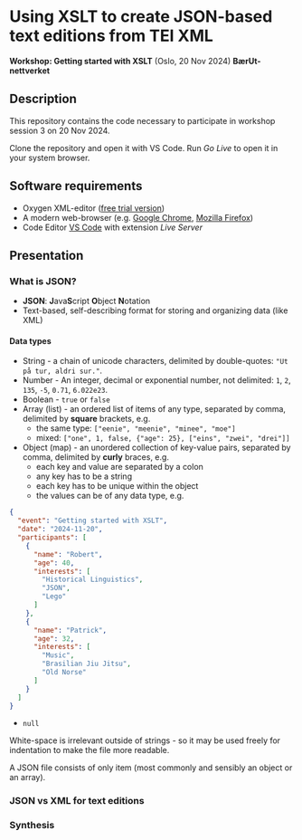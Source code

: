 # Using XSLT to create JSON-based text editions from TEI XML
**Workshop: Getting started with XSLT** (Oslo, 20 Nov 2024) **BærUt-nettverket**

## Description

This repository contains the code necessary to participate in workshop session 3 on 20 Nov 2024.

Clone the repository and open it with VS Code. Run *Go Live* to open it in your system browser.

## Software requirements

* Oxygen XML-editor ([free trial version](https://www.oxygenxml.com/xml_editor/register.html?p=editor))
* A modern web-browser (e.g. [Google Chrome](https://www.google.com/chrome/), [Mozilla Firefox](https://www.mozilla.org/en-US/firefox/new/))
* Code Editor [VS Code](https://code.visualstudio.com/) with extension *Live Server*

## Presentation

### What is JSON?

* **JSON**: **J**ava**S**cript **O**bject **N**otation
* Text-based, self-describing format for storing and organizing data (like XML)

#### Data types

* String - a chain of unicode characters, delimited by double-quotes: `"Ut på tur, aldri sur."`.
* Number - An integer, decimal or exponential number, not delimited: `1`, `2`, `135`, `-5`, `0.71`, `6.022e23`.
* Boolean - `true` or `false`
* Array (list) - an ordered list of items of any type, separated by comma, delimited by **square** brackets, e.g.
  * the same type: `["eenie", "meenie", "minee", "moe"]`
  * mixed: `["one", 1, false, {"age": 25}, ["eins", "zwei", "drei"]]`
* Object (map) - an unordered collection of key-value pairs, separated by comma, delimited by **curly** braces, e.g.
  * each key and value are separated by a colon
  * any key has to be a string
  * each key has to be unique within the object
  * the values can be of any data type, e.g.
```json
{
  "event": "Getting started with XSLT",
  "date": "2024-11-20",
  "participants": [
    {
      "name": "Robert",
      "age": 40,
      "interests": [
        "Historical Linguistics",
        "JSON",
        "Lego"
      ]
    },
    {
      "name": "Patrick",
      "age": 32,
      "interests": [
        "Music",
        "Brasilian Jiu Jitsu",
        "Old Norse"
      ]
    }
  ]
}
```
* `null`

White-space is irrelevant outside of strings - so it may be used freely for indentation to make the file more readable.

A JSON file consists of only item (most commonly and sensibly an object or an array).

### JSON vs XML for text editions



### Synthesis
